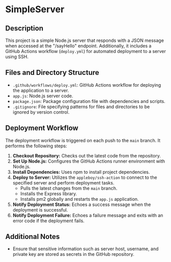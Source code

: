 # SimpleServer

## Description

This project is a simple Node.js server that responds with a JSON message when accessed at the "/sayHello" endpoint. Additionally, it includes a GitHub Actions workflow (`deploy.yml`) for automated deployment to a server using SSH.

## Files and Directory Structure

- `.github/workflows/deploy.yml`: GitHub Actions workflow for deploying the application to a server.
- `app.js`: Node.js server code.
- `package.json`: Package configuration file with dependencies and scripts.
- `.gitignore`: File specifying patterns for files and directories to be ignored by version control.

## Deployment Workflow

The deployment workflow is triggered on each push to the `main` branch. It performs the following steps:

1. **Checkout Repository:** Checks out the latest code from the repository.
2. **Set Up Node.js:** Configures the GitHub Actions runner environment with Node.js.
3. **Install Dependencies:** Uses npm to install project dependencies.
4. **Deploy to Server:** Utilizes the `appleboy/ssh-action` to connect to the specified server and perform deployment tasks.
   - Pulls the latest changes from the `main` branch.
   - Installs the Express library.
   - Installs pm2 globally and restarts the `app.js` application.
5. **Notify Deployment Status:** Echoes a success message when the deployment is successful.
6. **Notify Deployment Failure:** Echoes a failure message and exits with an error code if the deployment fails.

## Additional Notes

- Ensure that sensitive information such as server host, username, and private key are stored as secrets in the GitHub repository.
